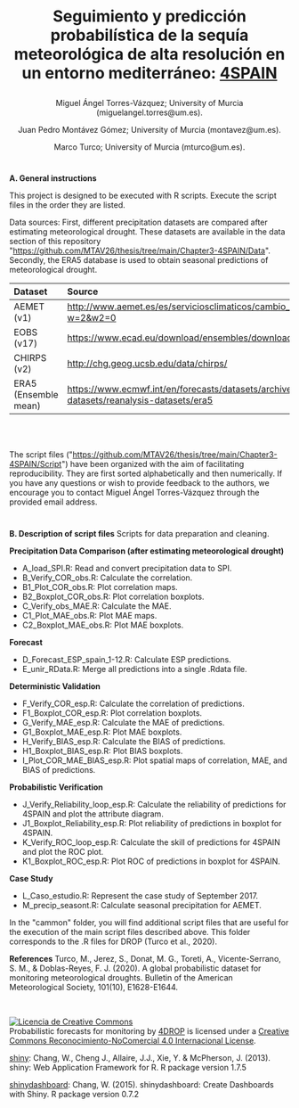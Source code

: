 #  <p align="center"> **Seguimiento y predicción probabilística de la sequía meteorológica de alta resolución en un entorno mediterráneo: <a href="https://matv.shinyapps.io/app_4SPAIN/" target="_blank_">4SPAIN</a>**</p>

<p align="center"> Miguel Ángel Torres-Vázquez; University of Murcia (miguelangel.torres@um.es).</p>
<p align="center"> Juan Pedro Montávez Gómez; University of Murcia (montavez@um.es).</p>
<p align="center"> Marco Turco; University of Murcia  (mturco@um.es).</p>

# 
**A. General instructions** 

This project is designed to be executed with R scripts.
Execute the script files in the order they are listed.

Data sources:
First, different precipitation datasets are compared after estimating meteorological drought. These datasets are available in the data section of this repository "https://github.com/MTAV26/thesis/tree/main/Chapter3-4SPAIN/Data". Secondly, the ERA5 database is used to obtain seasonal predictions of meteorological drought.

| Dataset  | Source |
| :------------ |:---------------|
| AEMET  (v1)    | http://www.aemet.es/es/serviciosclimaticos/cambio_climat/datos_diarios?w=2&w2=0      |
| EOBS  (v17)    | https://www.ecad.eu/download/ensembles/download.php/       |
| CHIRPS (v2)    | http://chg.geog.ucsb.edu/data/chirps/        |
| ERA5 (Ensemble mean) | https://www.ecmwf.int/en/forecasts/datasets/archive-datasets/reanalysis-datasets/era5      |
<br/>
<br/>

The script files ("https://github.com/MTAV26/thesis/tree/main/Chapter3-4SPAIN/Script") have been organized with the aim of facilitating reproducibility. They are first sorted alphabetically and then numerically. If you have any questions or wish to provide feedback to the authors, we encourage you to contact Miguel Ángel Torres-Vázquez through the provided email address.

# 
**B. Description of script files**
Scripts for data preparation and cleaning.

**Precipitation Data Comparison (after estimating meteorological drought)**
- A_load_SPI.R: Read and convert precipitation data to SPI.
- B_Verify_COR_obs.R: Calculate the correlation.
- B1_Plot_COR_obs.R: Plot correlation maps.
- B2_Boxplot_COR_obs.R: Plot correlation boxplots.
- C_Verify_obs_MAE.R: Calculate the MAE.
- C1_Plot_MAE_obs.R: Plot MAE maps.
- C2_Boxplot_MAE_obs.R: Plot MAE boxplots.

**Forecast**
- D_Forecast_ESP_spain_1-12.R: Calculate ESP predictions.
- E_unir_RData.R: Merge all predictions into a single .Rdata file.

**Deterministic Validation**
- F_Verify_COR_esp.R: Calculate the correlation of predictions.
- F1_Boxplot_COR_esp.R: Plot correlation boxplots.
- G_Verify_MAE_esp.R: Calculate the MAE of predictions.
- G1_Boxplot_MAE_esp.R: Plot MAE boxplots.
- H_Verify_BIAS_esp.R: Calculate the BIAS of predictions.
- H1_Boxplot_BIAS_esp.R: Plot BIAS boxplots.
- I_Plot_COR_MAE_BIAS_esp.R: Plot spatial maps of correlation, MAE, and BIAS of predictions.

**Probabilistic Verification**
- J_Verify_Reliability_loop_esp.R: Calculate the reliability of predictions for 4SPAIN and plot the attribute diagram.
- J1_Boxplot_Reliability_esp.R: Plot reliability of predictions in boxplot for 4SPAIN.
- K_Verify_ROC_loop_esp.R: Calculate the skill of predictions for 4SPAIN and plot the ROC plot.
- K1_Boxplot_ROC_esp.R: Plot ROC of predictions in boxplot for 4SPAIN.

**Case Study**
- L_Caso_estudio.R: Represent the case study of September 2017.
- M_precip_seasont.R: Calculate seasonal precipitation for AEMET.

In the "cammon" folder, you will find additional script files that are useful for the execution of the main script files described above. This folder corresponds to the .R files for DROP (Turco et al., 2020).

**References**
Turco, M., Jerez, S., Donat, M. G., Toreti, A., Vicente-Serrano, S. M., & Doblas-Reyes, F. J. (2020). A global probabilistic dataset for monitoring meteorological droughts. Bulletin of the American Meteorological Society, 101(10), E1628-E1644.

<br/>

<a rel="license" href="http://creativecommons.org/licenses/by-nc/4.0/"><img alt="Licencia de Creative Commons" style="border-width:0" src="https://i.creativecommons.org/l/by-nc/4.0/88x31.png" /></a><br /><span xmlns:dct="http://purl.org/dc/terms/" property="dct:title">Probabilistic forecasts for monitoring</span> by <a xmlns:cc="http://creativecommons.org/ns#" href="https://matv.shinyapps.io/app_4DROP/" property="cc:attributionName" rel="cc:attributionURL">4DROP</a> is licensed under a <a rel="license" href="http://creativecommons.org/licenses/by-nc/4.0/">Creative Commons Reconocimiento-NoComercial 4.0 Internacional License</a>.

<a href="http://cran.r-project.org/web/packages/shiny" target="_blank_">shiny</a>: Chang, W., Cheng J., Allaire, J.J., Xie, Y. & McPherson, J. (2013). shiny: Web Application Framework for R. R package version 1.7.5

<a href="http://cran.r-project.org/web/packages/shinydashboard" target="_blank_">shinydashboard</a>: Chang, W. (2015). shinydashboard: Create Dashboards with Shiny. R package version 0.7.2
